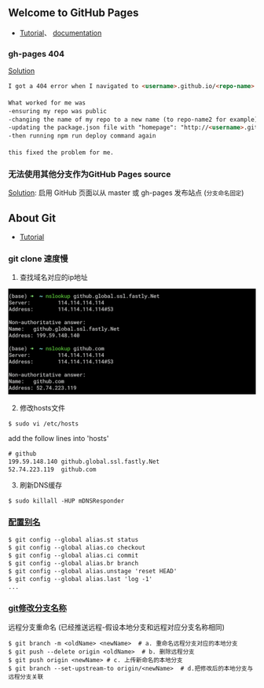 ## Welcome to GitHub Pages

* [Tutorial](https://pages.github.com/)、 [documentation](https://help.github.com/categories/github-pages-basics/) 

### gh-pages 404
[Solution](https://github.community/t5/GitHub-Pages/pages-user-site-not-published/td-p/2425)
```markdown
I got a 404 error when I navigated to <username>.github.io/<repo-name>

What worked for me was
-ensuring my repo was public
-changing the name of my repo to a new name (to repo-name2 for example) and then
-updating the package.json file with "homepage": "http://<username>.github.io/<repo-name2>"
-then running npm run deploy command again

this fixed the problem for me.
```

### 无法使用其他分支作为GitHub Pages source
[Solution](https://help.github.com/cn/enterprise/2.14/user/articles/configuring-a-publishing-source-for-github-pages): 启用 GitHub 页面以从 master 或 gh-pages 发布站点 (`分支命名固定`)

## About Git 
* [Tutorial](https://www.liaoxuefeng.com/wiki/896043488029600)
### git clone 速度慢
1. 查找域名对应的ip地址

![](./media/git-fastly.png)

2. 修改hosts文件

```shell
$ sudo vi /etc/hosts
```
add the follow lines into 'hosts'
```vim
# github
199.59.148.140 github.global.ssl.fastly.Net
52.74.223.119  github.com
```

3. 刷新DNS缓存

```shell
$ sudo killall -HUP mDNSResponder
```

### [配置别名](https://www.liaoxuefeng.com/wiki/896043488029600/898732837407424)

```shell
$ git config --global alias.st status
$ git config --global alias.co checkout
$ git config --global alias.ci commit
$ git config --global alias.br branch
$ git config --global alias.unstage 'reset HEAD'
$ git config --global alias.last 'log -1'
...
```

### [git修改分支名称](https://www.jianshu.com/p/cc740394faf5)

远程分支重命名 (已经推送远程-假设本地分支和远程对应分支名称相同)

```shell
$ git branch -m <oldName> <newName>  # a. 重命名远程分支对应的本地分支
$ git push --delete origin <oldName>  # b. 删除远程分支
$ git push origin <newName> # c. 上传新命名的本地分支
$ git branch --set-upstream-to origin/<newName>  # d.把修改后的本地分支与远程分支关联
```